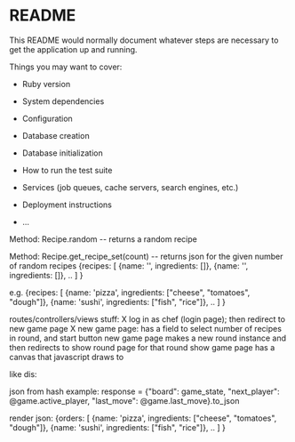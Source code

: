 # README

This README would normally document whatever steps are necessary to get the
application up and running.

Things you may want to cover:

* Ruby version

* System dependencies

* Configuration

* Database creation

* Database initialization

* How to run the test suite

* Services (job queues, cache servers, search engines, etc.)

* Deployment instructions

* ...

Method: Recipe.random -- returns a random recipe


Method: Recipe.get_recipe_set(count) -- returns json for the given number of random recipes
  {recipes:
    [
      {name: '', ingredients: []},
      {name: '', ingredients: []},
      ..
    ]
  }

e.g.
  {recipes:
    [
      {name: 'pizza', ingredients: ["cheese", "tomatoes", "dough"]},
      {name: 'sushi', ingredients: ["fish", "rice"]},
      ..
    ]
  }

routes/controllers/views stuff:
X log in as chef (login page); then redirect to new game page
X new game page: has a field to select number of recipes in round, and start button
new game page makes a new round instance and then redirects to show round page for that round
show game page has a canvas that javascript draws to

like dis:
<canvas id="canvas" width="<%= @canvas_size %>" height="<%= @canvas_size %>"></canvas>


  
json from hash example:
response = {"board": game_state, "next_player": @game.active_player, "last_move": @game.last_move}.to_json

render json: {orders:
    [
      {name: 'pizza', ingredients: ["cheese", "tomatoes", "dough"]},
      {name: 'sushi', ingredients: ["fish", "rice"]},
      ..
    ]
  }
